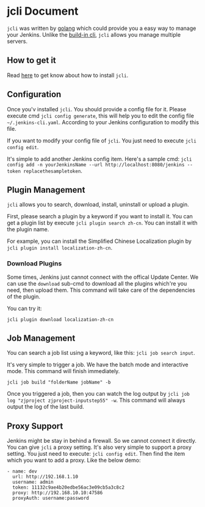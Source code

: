# jcli Document

`jcli` was written by [golang](https://github.com/golang) which could provide you a easy way to manage your Jenkins. Unlike the [build-in cli](https://jenkins.io/doc/book/managing/cli/), `jcli` allows you manage multiple servers.

## How to get it

Read [here](https://github.com/jenkins-zh/jenkins-cli/tree/d86331cfb97bfc683dea8b04589cb18b3f499ff8/README.md) to get know about how to install `jcli`.

## Configuration

Once you'v installed `jcli`. You should provide a config file for it. Please execute cmd `jcli config generate`, this will help you to edit the config file `~/.jenkins-cli.yaml`. According to your Jenkins configuration to modify this file.

If you want to modify your config file of `jcli`. You just need to execute `jcli config edit`.

It's simple to add another Jenkins config item. Here's a sample cmd: `jcli config add -n yourJenkinsName --url http://localhost:8080/jenkins --token replacethesampletoken`.

## Plugin Management

`jcli` allows you to search, download, install, uninstall or upload a plugin.

First, please search a plugin by a keyword if you want to install it. You can get a plugin list by execute `jcli plugin search zh-cn`. You can install it with the plugin name.

For example, you can install the Simplified Chinese Localization plugin by `jcli plugin install localization-zh-cn`.

### Download Plugins

Some times, Jenkins just cannot connect with the offical Update Center. We can use the `download` sub-cmd to download all the plugins which're you need, then upload them. This command will take care of the dependencies of the plugin.

You can try it:

`jcli plugin download localization-zh-cn`

## Job Management

You can search a job list using a keyword, like this: `jcli job search input`.

It's very simple to trigger a job. We have the batch mode and interactive mode. This command will finish immediately.

`jcli job build "folderName jobName" -b`

Once you triggered a job, then you can watch the log output by `jcli job log "zjproject zjproject-inputstep55" -w`. This command will always output the log of the last build.

## Proxy Support

Jenkins might be stay in behind a firewall. So we cannot connect it directly. You can give `jcli` a proxy setting. It's also very simple to support a proxy setting. You just need to execute: `jcli config edit`. Then find the item which you want to add a proxy. Like the below demo:

```text
- name: dev
  url: http://192.168.1.10
  username: admin
  token: 11132c9ae4b20edbe56ac3e09cb5a3c8c2
  proxy: http://192.168.10.10:47586
  proxyAuth: username:password
```

